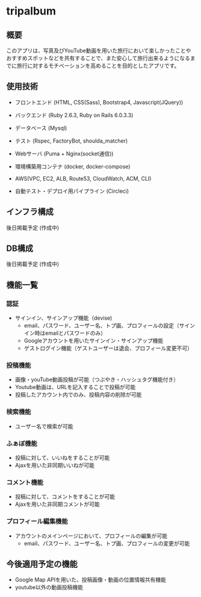 # tripalbum

## 概要
このアプリは、写真及びYouTube動画を用いた旅行において楽しかったことやおすすめスポットなどを共有することで、また安心して旅行出来るようになるまでに旅行に対するモチベーションを高めることを目的としたアプリです。

## 使用技術
* フロントエンド (HTML, CSS(Sass), Bootstrap4, Javascript(JQuery))

* バックエンド (Ruby 2.6.3, Ruby on Rails 6.0.3.3)

* データベース (Mysql)

* テスト (Rspec, FactoryBot, shoulda_matcher)

* Webサーバ (Puma + Nginx(socket通信))

* 環境構築用コンテナ (docker, docker-compose)

* AWS(VPC, EC2, ALB, Route53, CloudWatch, ACM, CLI)

* 自動テスト・デプロイ用パイプライン (Circleci)

## インフラ構成
後日掲載予定 (作成中)

## DB構成
後日掲載予定 (作成中)

## 機能一覧
### 認証
* サインイン、サインアップ機能（devise)
    * email、パスワード、ユーザー名、トプ画、プロフィールの設定（サインイン時はemailとパスワードのみ）
    * Googleアカウントを用いたサインイン・サインアップ機能
    * ゲストログイン機能（ゲストユーザーは退会、プロフィール変更不可）

### 投稿機能
* 画像・youTube動画投稿が可能（つぶやき・ハッシュタグ機能付き）
* Youtube動画は、URLを記入することで投稿が可能
* 投稿したアカウント内でのみ、投稿内容の削除が可能

### 検索機能
* ユーザー名で検索が可能

### ふぁぼ機能
* 投稿に対して、いいねをすることが可能
* Ajaxを用いた非同期いいねが可能

### コメント機能
* 投稿に対して、コメントをすることが可能
* Ajaxを用いた非同期コメントが可能

### プロフィール編集機能
* アカウントのメインページにおいて、プロフィールの編集が可能
    * email、パスワード、ユーザー名、トプ画、プロフィールの変更が可能

## 今後適用予定の機能
* Google Map APIを用いた、投稿画像・動画の位置情報共有機能
* youtube以外の動画投稿機能

